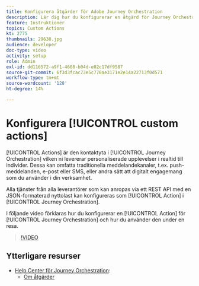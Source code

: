 ```yaml
---
title: Konfigurera åtgärder för Adobe Journey Orchestration
description: Lär dig hur du konfigurerar en åtgärd för Journey Orchestration och hur du använder den under en resa.
feature: Instruktioner
topics: Custom Actions
kt: 2775
thumbnails: 29638.jpg
audience: developer
doc-type: video
activity: setup
role: Admin
exl-id: dd116572-a9f1-4608-b04d-e02c17df9587
source-git-commit: 6f3d3fcac73e5c770ae3171e2e14a22713f0d571
workflow-type: tm+mt
source-wordcount: '128'
ht-degree: 14%

---
```


# Konfigurera [!UICONTROL custom actions]

[!UICONTROL Actions] är den kontaktyta i  [!UICONTROL Journey Orchestration] vilken ni levererar personaliserade upplevelser i realtid till individer. Dessa kan omfatta traditionella meddelandekanaler, t.ex. push-meddelanden, e-post eller SMS, eller andra sätt att digitalt engagemang som du använder i din verksamhet.

Alla tjänster från alla leverantörer som kan anropas via ett REST API med en JSON-formaterad nyttolast kan konfigureras som [!UICONTROL Action] i [!UICONTROL Journey Orchestration].

I följande video förklaras hur du konfigurerar en [!UICONTROL Action] för [!UICONTROL Journey Orchestration] och hur du använder den under en resa.

>[!VIDEO](https://video.tv.adobe.com/v/29638?quality=12)

## Ytterligare resurser

* [Help Center för Journey Orchestration](https://docs.adobe.com/content/help/sv-SE/journeys/using/journey-orchestration-home.html):
   * [Om åtgärder](https://docs.adobe.com/content/help/en/journeys/using/action-journeys/action.html)
